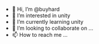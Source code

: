 - 👋 Hi, I’m @buyhard
- 👀 I’m interested in unity
- 🌱 I’m currently learning unity
- 💞️ I’m looking to collaborate on ...
- 📫 How to reach me ...

<!---
buyhard/buyhard is a ✨ special ✨ repository because its `README.md` (this file) appears on your GitHub profile.
You can click the Preview link to take a look at your changes.
--->
